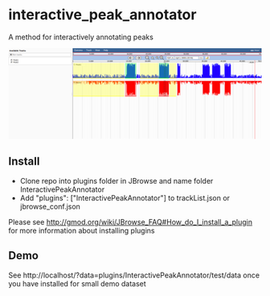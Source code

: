 # interactive_peak_annotator

A method for interactively annotating peaks

![](img/1.png)



## Install

- Clone repo into plugins folder in JBrowse and name folder InteractivePeakAnnotator
- Add "plugins": ["InteractivePeakAnnotator"] to trackList.json or jbrowse_conf.json


Please see http://gmod.org/wiki/JBrowse_FAQ#How_do_I_install_a_plugin for more information about installing plugins


## Demo

See http://localhost/?data=plugins/InteractivePeakAnnotator/test/data once you have installed for small demo dataset


